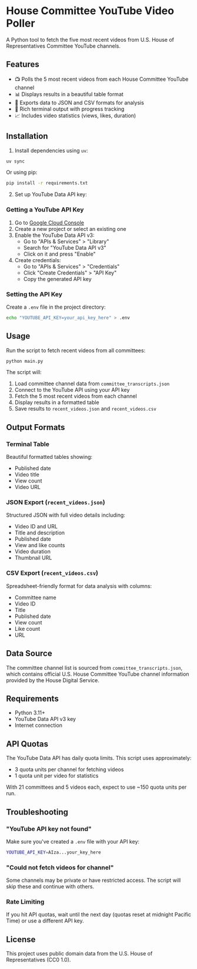 # House Committee YouTube Video Poller

A Python tool to fetch the five most recent videos from U.S. House of Representatives Committee YouTube channels.

## Features

- 📺 Polls the 5 most recent videos from each House Committee YouTube channel
- 📊 Displays results in a beautiful table format
- 💾 Exports data to JSON and CSV formats for analysis
- 🎨 Rich terminal output with progress tracking
- 📈 Includes video statistics (views, likes, duration)

## Installation

1. Install dependencies using `uv`:
```bash
uv sync
```

Or using pip:
```bash
pip install -r requirements.txt
```

2. Set up YouTube Data API key:

### Getting a YouTube API Key

1. Go to [Google Cloud Console](https://console.cloud.google.com/)
2. Create a new project or select an existing one
3. Enable the YouTube Data API v3:
   - Go to "APIs & Services" > "Library"
   - Search for "YouTube Data API v3"
   - Click on it and press "Enable"
4. Create credentials:
   - Go to "APIs & Services" > "Credentials"
   - Click "Create Credentials" > "API Key"
   - Copy the generated API key

### Setting the API Key

Create a `.env` file in the project directory:
```bash
echo "YOUTUBE_API_KEY=your_api_key_here" > .env
```

## Usage

Run the script to fetch recent videos from all committees:

```bash
python main.py
```

The script will:
1. Load committee channel data from `committee_transcripts.json`
2. Connect to the YouTube API using your API key
3. Fetch the 5 most recent videos from each channel
4. Display results in a formatted table
5. Save results to `recent_videos.json` and `recent_videos.csv`

## Output Formats

### Terminal Table
Beautiful formatted tables showing:
- Published date
- Video title
- View count  
- Video URL

### JSON Export (`recent_videos.json`)
Structured JSON with full video details including:
- Video ID and URL
- Title and description
- Published date
- View and like counts
- Video duration
- Thumbnail URL

### CSV Export (`recent_videos.csv`)
Spreadsheet-friendly format for data analysis with columns:
- Committee name
- Video ID
- Title
- Published date
- View count
- Like count
- URL

## Data Source

The committee channel list is sourced from `committee_transcripts.json`, which contains official U.S. House Committee YouTube channel information provided by the House Digital Service.

## Requirements

- Python 3.11+
- YouTube Data API v3 key
- Internet connection

## API Quotas

The YouTube Data API has daily quota limits. This script uses approximately:
- 3 quota units per channel for fetching videos
- 1 quota unit per video for statistics

With 21 committees and 5 videos each, expect to use ~150 quota units per run.

## Troubleshooting

### "YouTube API key not found"
Make sure you've created a `.env` file with your API key:
```bash
YOUTUBE_API_KEY=AIza...your_key_here
```

### "Could not fetch videos for channel"
Some channels may be private or have restricted access. The script will skip these and continue with others.

### Rate Limiting
If you hit API quotas, wait until the next day (quotas reset at midnight Pacific Time) or use a different API key.

## License

This project uses public domain data from the U.S. House of Representatives (CC0 1.0).
